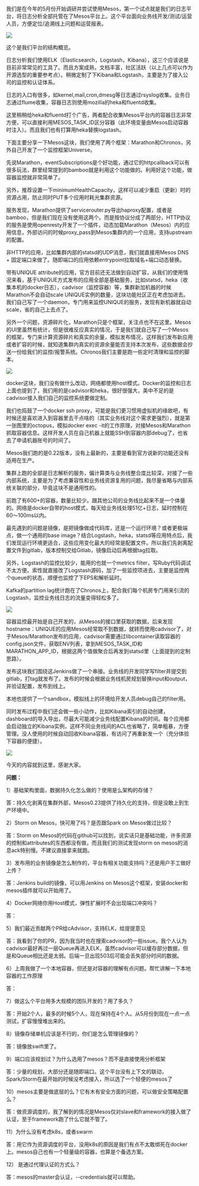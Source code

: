 
我们是在今年的5月份开始调研并尝试使用Mesos，第一个试点就是我们的日志平台，将日志分析全部托管在了Mesos平台上。这个平台面向业务线开发/测试/运营人员，方便定位/追溯线上问题和运营报表。

![](http://i.imgur.com/0kEceH7.jpg)

这个是我们平台的结构概览。

日志分析我们使用ELK（Elasticsearch，Logstash，Kibana），这三个应该说是目前非常常见的工具了。而且方案成熟，文档丰富，社区活跃（以上几点可以作为开源选型的重要参考点）。稍微定制了下Kibana和Logstash，主要是为了接入公司的监控和认证体系。

日志的入口有很多，如kernel,mail,cron,dmesg等日志通过rsyslog收集。业务日志通过flume收集，容器日志则使用mozilla的heka和fluentd收集。

这里稍稍给heka和fluentd打个广告，两者配合收集Mesos平台内的容器日志非常方便，可以直接利用MESOS_TASK_ID区分容器（此环境变量由Mesos启动容器时注入）。而且我们也有打算用heka替换logstash。

下面主要分享一下Mesos这块，我们使用了两个框架：Marathon和Chronos，另外自己开发了一个监控框架Universe。

先说Marathon，eventSubscriptions是个好功能，通过它的httpcallback可以有很多玩法，群里经常提到的bamboo就是利用这个功能做的。利用好这个功能，做容器监控就非常简单了。

另外，推荐设置一下minimumHealthCapacity，这样可以减少重启（更新）时的资源占用，防止同时PUT多个应用时耗光集群资源。

服务发现，Marathon提供了servicerouter.py导出haproxy配置，或者是bamboo，但是我们现在没有使用这两个。而是按协议分成了两部分，HTTP协议的服务是使用openresty开发了一个插件，动态加载Marathon（Mesos）内的应用信息，外部访问的时候proxy_pass到Mesos集群内的一个应用，支持upstream的配置。

非HTTP的应用，比如集群内部的statsd的UDP消息，我们就直接用Mesos DNS + 固定端口来做了。随即端口的应用依赖entrypoint拉取域名+端口动态替换。

带有UNIQUE attribute的应用，官方目前还无法做到自动扩容，从我们的使用情况来看，基于UNIQUE方式发布的应用全部是基础服务，比如statsd，heka（收集本机的docker日志），cadvisor（监控容器）等，集群新加机器的时候Marathon不会自动scale UNIQUE实例的数量，这块功能社区正在考虑加进去。我们自己写了一个daemon，专门用来监控UNIQUE的服务，发现有新机器就自动scale，省的自己上去点了。

另外一个问题，资源碎片化，Marathon只是个框架，关注点也不在这里。Mesos的UI里虽然有统计，但是很难反应真实的情况，于是我们就自己写了一个Mesos的框架，专门来计算资源碎片和真实的余量，模拟发布情况，这样我们发布新应用或者扩容的时候，就知道集群内真实的资源余量能否支持本次发布，这些数据会抄送一份给我们的监控/报警系统。Chronos我们主要是跑一些定时清理和监控的脚本。

![](http://i.imgur.com/ncNokvz.png)

docker这块，我们没有做什么改动，网络都使用host模式。Docker的监控和日志上面也提到了，我们用的是cadvisor和heka，很好很强大，美中不足的是cadvisor接入我们自己的监控系统要做定制。

我们也捣鼓了一个docker ssh proxy，可能是我们更习惯用虚拟机的缘故吧，有时候还是喜欢进入到容器里去干点啥的（其实业务线对这个需求更强烈），就是第一张图里的octopus，模拟docker exec -it的工作原理，对接Mesos和Marathon抓取容器信息。这样开发人员在自己机器上就能SSH到容器内部debug了，也省去了申请机器账号的时间了。

Mesos我们跑的是0.22版本，没有上最新的，主要是看到官方说新的功能还没有适用在生产。

集群上跑的全部是日志解析的服务，偏计算类与业务线整合度比较深，对接了一些内部系统，主要是为了考虑兼容性和业务线资源复用的问题，我尽量省略与内部系统关联的部分，毕竟这块不是通用性的。

前跑了有600+的容器，数量比较少。跟其他公司的业务线比起来不是一个体量的。网络是docker自带的host模式，每天给业务线处理51亿+日志，延时控制在60～100ms以内。

最先遇到的问题是镜像，是把镜像做成代码库，还是一个运行环境？或者更极端点，做一个通用的base image？结合Logstash，heka，statsd等应用特点后，我们发现运行环境更适合，这些应用变化最大的经常是配置文件。所以我们先剥离配置文件到gitlab，版本控制交给Gitlab，镜像启动后再根据tag拉取。

另外，Logstash的监控比较少，能用的也就一个metrics filter，写Ruby代码调试不太方便。索性就直接改了Logstash源码，加了一些监控项进去，主要是监控两个queue的状态，顺便也监控了下EPS和解析延时。

Kafka的partition lag统计跑在了Chronos上，配合我们每个机房专门用来引流的Logstash，监控业务线日志的流量变得轻松多了。

![](http://i.imgur.com/iWOP9iD.png)

容器监控最开始是自己开发的，从Mesos的接口里获取的数据，后来发现hostname：UNIQUE的应用Mesos经常取不到数据，就转而使用cadvisor了，对于Mesos/Marathon发布的应用，cadvisor需要通过libcontainer读取容器的config.json文件，获取ENV列表，拿到MESOS_TASK_ID和MARATHON_APP_ID，根据这两个值做聚合后再发到statsd里（上面提到的定制思路）。

发布这块我们围绕这Jenkins做了一个串接。业务线的开发同学写filter并提交到gitlab，打tag就发布了。发布的时候会根据业务线机房规划替换input和output，并验证配置，发布到线上。

本地也提供了一个sandbox，模拟线上的环境给开发人员debug自己的filter用。

同时发布过程中我们还会做一些小动作，比如Kibana索引的自动创建，dashboard的导入导出，尽最大可能减少业务线配置Kibana的时间。每个应用都会启动独立的Kibana实例，这样不同业务线间的ACL也省略了，简单粗暴，方便管理。没人使用的时候自动回收Kibana容器，有访问了再重新发一个（充分体验下容器的便捷）。


![](http://i.imgur.com/0pOPo3H.png)


今天的内容就到这里，感谢大家。


**问题：**

1）基础架构里面，数据持久化怎么做的？使用是么架构的存储？

答：持久化剥离在集群外部，Mesos0.23提供了持久化的支持，但是没敢上到生产环境中。

2）Storm on Mesos，快可用了吗？是否跟Spark on Mesos做过比较？

答：Storm on Mesos的代码在github可以找到，说实话只是基础功能，许多资源的控制和attributes的东西都没有做，而且我们的测试发现storm on mesos的消息ack特别慢。不建议直接拿来就跑。

3）发布用的业务镜像是怎么制作的，平台有相关功能支持吗？还是用户手工做好上传？

答：Jenkins build的镜像，可以用Jenkins on Mesos这个框架，安装docker和mesos插件就可以开始用了。

4）Docker网络你用Host模式，弹性扩展时不会出现端口冲突吗？

答：

5）我们最近贡献两个PR给cAdvisor，支持ELK，给提提意见

答：我看到了你的PR，因为我当时也在搜索cadvisor的一些issue。我个人认为cadvisor最好再过一层Queue再进入ELK，虽然cadvisor可以缓存部分数据，但是和Queue相比还是太弱。后端一旦出现503后可能会丢失部分时间的数据。

6）上周我做了一个本地容器，但还是对容器的理解有点问题。帮忙讲解一下本地容器的工作原理

答：

7）做这么个平台用多大规模的团队开发的？用了多久？

答：开始2个人，最多的时候5个人，现在保持在4个人。从5月份到现在一点一点测试，扩容慢慢堆出来的。

8）镜像存储单机应该是不行的，你们是怎么管理镜像的？

答：镜像放swift里了。

9）端口应该规划过？为什么选用了mesos？而不是直接使用分析框架

答：少量的规划，大部分还是随即端口。这个平台没有上下文的联动，Spark/Storm在最开始的时候没考虑接入，所以选了一个轻便的mesos了

10）mesos主要是做底层的么？它有木有安全方面的问题，可以做安全策略配置么？

答：做资源调度的，我了解到的情况是Mesos仅对slave和framework的接入做了认证，至于framework跑了什么它就不管了。

11）为什么没有考虑k8s，或者swarm

答：用它作为资源调度的平台，没用k8s的原因是我们有点不太敢绑死在docker上。mesos自己也有一个轻量级的容器，也算是个备选方案。

12） 是通过代理认证的方式么？

答：mesos的master会认证，--credentials就可以帮助。